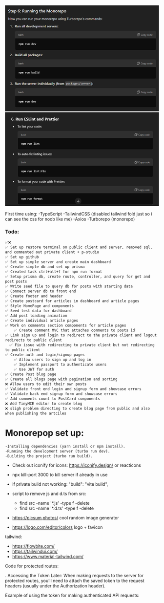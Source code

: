 ![Turbo commands](image-1.png)
![Eslint/Prettier commands](image-2.png)

First time using:
-TypeScript
-TailwindCSS (disabled tailwind fold just so i can see the css for noob like me)
-Axios
-Turborepo (monorepo)

### Todo:

    ✅❌
    ✅ Set up restore terminal on public client and server, removed sql, and commented out private client + p-studio
    ✅ Set up github
    ✅ Set up simple server and create main dashboard
    ✅ Create simple db and set up prisma
    ✅ Created task ctrl+alt+f for npm run format
    ✅ Setup prisma db, create route, controller, and query for get and post posts
    ✅ Write seed file to query db for posts with starting data
    ✅ Connect server db to front end
    ✅ Create footer and header
    ✅ Create postcard for articles in dashboard and article pages
    ✅ Style HomePage and components
    ✅ Seed test data for dashboard
    ✅ Add post loading animation
    ✅ Create individual article pages
    ✅ Work on comments section components for article pages
        ✅ Create comment MVC that attaches comments to posts id
    ✅ Link sign up and login to redirect to the private client and logout redirects to public client
      ✅ Fix issue with redirecting to private client but not redirecting to public client
    ✅ Create auth and login/signup pages
        ✅ Allow users to sign up and log in
        ✅ Implement passport to authenticate users
        ✅ Use JWT for auth
    ✅ Create Post blog page
    ✅ Create all blogs page with pagination and sorting
    ❌ Allow users to edit their own posts
    ✅ Validate front end login and signup form and showcase errors
    ✅ Validate back end signup form and showcase errors
    ✅ Add comments count to PostCard components
    ❌ Add TinyMCE editor to create blog
    ❌ sligh problem directing to create blog page from public and also when publishing the artciles

# Monorepop set up:

    -Installing dependencies (yarn install or npm install).
    -Running the development server (turbo run dev).
    -Building the project (turbo run build).

- Check out iconify for icons: https://iconify.design/ or reacticons
- npx kill-port 3000 to kill server if already in use
- if private build not working: "build": "vite build",
- script to remove js and d.ts from src:

  - find src -name '\*.js' -type f -delete
  - find src -name '\*.d.ts' -type f -delete

- https://picsum.photos/ cool random image generator
- https://logo.com/editor/colors logo + favicon

tailwind:

- https://flowbite.com/
- https://tailwindui.com/
- https://www.material-tailwind.com/

Code for protected routes:

<!-- import { Router } from 'express';
import { authenticateJWT } from '../middleware/authMiddleware';
import { createPost } from '../controllers/postController';

const router = Router();

// Protect the /create-post route, only accessible if the JWT token is valid
router.post('/create-post', authenticateJWT, createPost);

export default router; -->

. Accessing the Token Later:
When making requests to the server for protected routes, you’ll need to attach the saved token to the request headers (usually under the Authorization header).

Example of using the token for making authenticated API requests:

<!-- const token = localStorage.getItem('token');  // Retrieve the token from localStorage

axios.get('/protected-route', {
  headers: {
    Authorization: `Bearer ${token}` // Attach the token in the Authorization header
  }
})
  .then((response) => {
    console.log('Protected data:', response.data);
  })
  .catch((error) => {
    console.error('Access denied:', error.response ? error.response.data : error.message);
  }); -->
